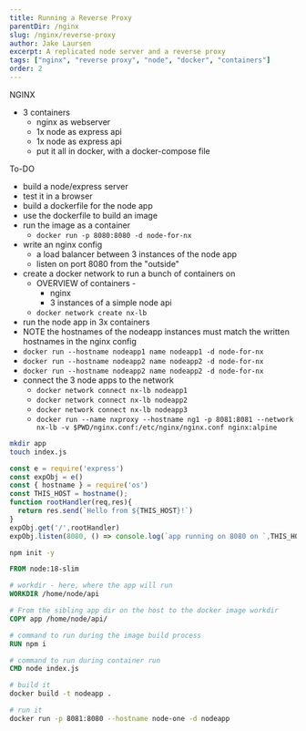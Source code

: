 ```yaml
---
title: Running a Reverse Proxy
parentDir: /nginx
slug: /nginx/reverse-proxy
author: Jake Laursen
excerpt: A replicated node server and a reverse proxy
tags: ["nginx", "reverse proxy", "node", "docker", "containers"]
order: 2
---
```



NGINX
- 3 containers
  - nginx as webserver
  - 1x node as express api
  - 1x node as express api
  - put it all in docker, with a docker-compose file

To-DO
- build a node/express server
- test it in a browser
- build a dockerfile for the node app
- use the dockerfile to build an image
- run the image as a container
  - `docker run -p 8080:8080 -d node-for-nx`
- write an nginx config 
  - a load balancer between 3 instances of the node app
  -  listen on port 8080 from the "outside"
-  create a docker network to run a bunch of containers on
   -  OVERVIEW of containers -
      -  nginx
      -  3 instances of a simple node api
   -  `docker network create nx-lb`
-  run the node app in 3x containers
  -  NOTE the hostnames of the nodeapp instances must match the written hostnames in the nginx config
  -  `docker run --hostname nodeapp1 name nodeapp1 -d node-for-nx`
  -  `docker run --hostname nodeapp2 name nodeapp2 -d node-for-nx`
  -  `docker run --hostname nodeapp2 name nodeapp2 -d node-for-nx`
- connect the 3 node apps to the network
  - `docker network connect nx-lb nodeapp1`
  - `docker network connect nx-lb nodeapp2`
  - `docker network connect nx-lb nodeapp3`
  -  `docker run --name nxproxy --hostname ng1 -p 8081:8081 --network nx-lb -v $PWD/nginx.conf:/etc/nginx/nginx.conf nginx:alpine`

```bash
mkdir app
touch index.js
```

```js
const e = require('express')
const expObj = e()
const { hostname } = require('os')
const THIS_HOST = hostname();
function rootHandler(req,res){
  return res.send(`Hello from ${THIS_HOST}!`)
}
expObj.get('/',rootHandler)
expObj.listen(8080, () => console.log(`app running on 8080 on `,THIS_HOST))
```

```bash
npm init -y
```

```dockerfile
FROM node:18-slim

# workdir - here, where the app will run
WORKDIR /home/node/api

# From the sibling app dir on the host to the docker image workdir
COPY app /home/node/api/

# command to run during the image build process
RUN npm i

# command to run during container run
CMD node index.js
```

```bash
# build it
docker build -t nodeapp .

# run it
docker run -p 8081:8080 --hostname node-one -d nodeapp
```
